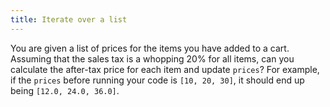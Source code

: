 ```yaml
---
title: Iterate over a list
---
```


You are given a list of prices for the items you have added to a cart. Assuming that the sales tax is a whopping 20% for all items, can you calculate the after-tax price for each item and update `prices`? For example, if the `prices` before running your code is `[10, 20, 30]`, it should end up being `[12.0, 24.0, 36.0]`.
